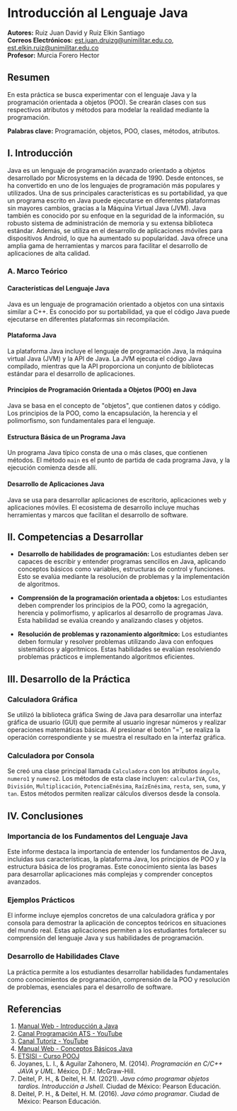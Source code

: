 # Introducción al Lenguaje Java

**Autores:** Ruiz Juan David y Ruiz Elkin Santiago  
**Correos Electrónicos:** est.juan.druizg@unimilitar.edu.co, est.elkin.ruiz@unimilitar.edu.co  
**Profesor:** Murcia Forero Hector

## Resumen

En esta práctica se busca experimentar con el lenguaje Java y la programación orientada a objetos (POO). Se crearán clases con sus respectivos atributos y métodos para modelar la realidad mediante la programación.

**Palabras clave:** Programación, objetos, POO, clases, métodos, atributos.

## I. Introducción

Java es un lenguaje de programación avanzado orientado a objetos desarrollado por Microsystems en la década de 1990. Desde entonces, se ha convertido en uno de los lenguajes de programación más populares y utilizados. Una de sus principales características es su portabilidad, ya que un programa escrito en Java puede ejecutarse en diferentes plataformas sin mayores cambios, gracias a la Máquina Virtual Java (JVM). Java también es conocido por su enfoque en la seguridad de la información, su robusto sistema de administración de memoria y su extensa biblioteca estándar. Además, se utiliza en el desarrollo de aplicaciones móviles para dispositivos Android, lo que ha aumentado su popularidad. Java ofrece una amplia gama de herramientas y marcos para facilitar el desarrollo de aplicaciones de alta calidad.

### A. Marco Teórico

#### Características del Lenguaje Java

Java es un lenguaje de programación orientado a objetos con una sintaxis similar a C++. Es conocido por su portabilidad, ya que el código Java puede ejecutarse en diferentes plataformas sin recompilación.

#### Plataforma Java

La plataforma Java incluye el lenguaje de programación Java, la máquina virtual Java (JVM) y la API de Java. La JVM ejecuta el código Java compilado, mientras que la API proporciona un conjunto de bibliotecas estándar para el desarrollo de aplicaciones.

#### Principios de Programación Orientada a Objetos (POO) en Java

Java se basa en el concepto de "objetos", que contienen datos y código. Los principios de la POO, como la encapsulación, la herencia y el polimorfismo, son fundamentales para el lenguaje.

#### Estructura Básica de un Programa Java

Un programa Java típico consta de una o más clases, que contienen métodos. El método `main` es el punto de partida de cada programa Java, y la ejecución comienza desde allí.

#### Desarrollo de Aplicaciones Java

Java se usa para desarrollar aplicaciones de escritorio, aplicaciones web y aplicaciones móviles. El ecosistema de desarrollo incluye muchas herramientas y marcos que facilitan el desarrollo de software.

## II. Competencias a Desarrollar

- **Desarrollo de habilidades de programación:** Los estudiantes deben ser capaces de escribir y entender programas sencillos en Java, aplicando conceptos básicos como variables, estructuras de control y funciones. Esto se evalúa mediante la resolución de problemas y la implementación de algoritmos.

- **Comprensión de la programación orientada a objetos:** Los estudiantes deben comprender los principios de la POO, como la agregación, herencia y polimorfismo, y aplicarlos al desarrollo de programas Java. Esta habilidad se evalúa creando y analizando clases y objetos.

- **Resolución de problemas y razonamiento algorítmico:** Los estudiantes deben formular y resolver problemas utilizando Java con enfoques sistemáticos y algorítmicos. Estas habilidades se evalúan resolviendo problemas prácticos e implementando algoritmos eficientes.

## III. Desarrollo de la Práctica

### Calculadora Gráfica

Se utilizó la biblioteca gráfica Swing de Java para desarrollar una interfaz gráfica de usuario (GUI) que permite al usuario ingresar números y realizar operaciones matemáticas básicas. Al presionar el botón "=", se realiza la operación correspondiente y se muestra el resultado en la interfaz gráfica.

### Calculadora por Consola

Se creó una clase principal llamada `Calculadora` con los atributos `ángulo`, `numero1` y `numero2`. Los métodos de esta clase incluyen: `calcularIVA`, `Cos`, `División`, `Multiplicación`, `PotenciaEnésima`, `RaízEnésima`, `resta`, `sen`, `suma`, y `tan`. Estos métodos permiten realizar cálculos diversos desde la consola.

## IV. Conclusiones

### Importancia de los Fundamentos del Lenguaje Java

Este informe destaca la importancia de entender los fundamentos de Java, incluidas sus características, la plataforma Java, los principios de POO y la estructura básica de los programas. Este conocimiento sienta las bases para desarrollar aplicaciones más complejas y comprender conceptos avanzados.

### Ejemplos Prácticos

El informe incluye ejemplos concretos de una calculadora gráfica y por consola para demostrar la aplicación de conceptos teóricos en situaciones del mundo real. Estas aplicaciones permiten a los estudiantes fortalecer su comprensión del lenguaje Java y sus habilidades de programación.

### Desarrollo de Habilidades Clave

La práctica permite a los estudiantes desarrollar habilidades fundamentales como conocimientos de programación, comprensión de la POO y resolución de problemas, esenciales para el desarrollo de software.

## Referencias

1. [Manual Web - Introducción a Java](https://www.manualweb.net/java/introduccion-java/)
2. [Canal Programación ATS - YouTube](https://youtu.be/9DE_Z4L8urI?si=bHhmA8DuTozIEfFr)
3. [Canal Tutoriz - YouTube](https://youtu.be/jp6el83TouY?si=oyEvgNXAIEyUruuB)
4. [Manual Web - Conceptos Básicos Java](https://www.manualweb.net/java/conceptos-basicos-java/)
5. [ETSISI - Curso POOJ](https://www.etsisi.upm.es/sites/default/files/curso_2013_14/MASTER/MIW.JEE.POOJ.pdf)
6. Joyanes, L. I., & Aguilar Zahonero, M. (2014). *Programación en C/C++ JAVA y UML*. México, D.F.: McGraw-Hill.
7. Deitel, P. H., & Deitel, H. M. (2021). *Java cómo programar objetos tardíos. Introducción a Jshell*. Ciudad de México: Pearson Educación.
8. Deitel, P. H., & Deitel, H. M. (2016). *Java cómo programar*. Ciudad de México: Pearson Educación.
